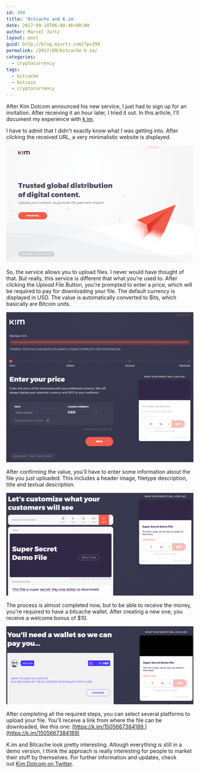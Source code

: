 ```yaml
---
id: 399
title: 'Bitcache and K.im'
date: 2017-09-18T06:00:46+00:00
author: Marcel Jurtz
layout: post
guid: http://blog.mjurtz.com/?p=399
permalink: /2017/09/bitcache-k-im/
categories:
  - cryptocurrency
tags:
  - bitcache
  - bitcoin
  - cryptocurrency
---
```

After Kim Dotcom announced his new service, I just had to sign up for an invitation. After receiving it an hour later, I tried it out. In this article, I'll document my experience with [k.im](https://k.im/).

I have to admit that I didn't exactly know what I was getting into. After clicking the received URL, a very minimalistic website is displayed.

![Bitcache Landing Page](/assets/2017/bitcache-1.png)

So, the service allows you to upload files. I never would have thought of that. But really, this service is different that what you're used to. After clicking the _Upload File_ Button, you're prompted to enter a price, which will be required to pay for downloading your file. The default currency is displayed in USD. The value is automatically converted to Bits, which basically are Bitcoin units.

![Bitcache File Upload - 1](/assets/2017/bitcache-2.png)

After confirming the value, you'll have to enter some information about the file you just uploaded. This includes a header image, filetype description, title and textual description.

![Bitcache File Upload - 2](/assets/2017/bitcache-3.png)

The process is almost completed now, but to be able to receive the money, you're required to have a bitcache wallet. After creating a new one, you receive a welcome bonus of $10.

![Bitcache File Upload - 3](/assets/2017/bitcache-4.png)

After completing all the required steps, you can select several platforms to upload your file. You'll receive a link from where the file can be downloaded, like this one: [https://k.im/1505667384189.](https://k.im/1505667384189)

K.im and Bitcache look pretty interesting. Altough everything is still in a demo version, I think the approach is really interesting for people to market their stuff by themselves. For further information and updates, check out [Kim Dotcom on Twitter](https://twitter.com/KimDotcom).
